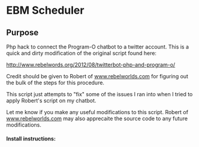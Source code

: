 EBM Scheduler
=============
## Purpose
Php hack to connect the Program-O chatbot to a twitter account.
This is a quick and dirty modification of the original script found here:

http://www.rebelwords.org/2012/08/twitterbot-php-and-program-o/

Credit should be given to Robert of www.rebelworlds.com for figuring out 
the bulk of the steps for this procedure. 

This script just attempts to "fix" some of the issues I ran into when I tried
to apply Robert's script on my chatbot.
 
Let me know if you make any useful modifications to this script. 
Robert of www.rebelworlds.com may also apprecaite the source code to any future modifications.

#### Install instructions:
